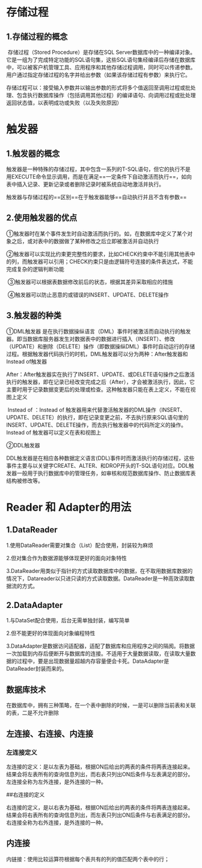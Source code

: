 # 存储过程

## 1.存储过程的概念

​	存储过程（Stored Procedure）是存储在SQL Server数据库中的一种编译对象。它是一组为了完成特定功能的SQL语句集，这些SQL语句集经编译后存储在数据库中，可以被客户机管理工具、应用程序和其他存储过程调用，同时可以传递参数。用户通过指定存储过程的名字并给出参数（如果该存储过程有参数）来执行它。

​	存储过程可以：接受输入参数并以输出参数的形式将多个值返回至调用过程或批处理、包含执行数据库操作（包括调用其他过程）的编译语句、向调用过程或批处理返回状态值，以表明成功或失败（以及失败原因）

# 触发器

## 1.触发器的概念

​	触发器是一种特殊的存储过程，其中包含一系列的T-SQL语句，但它的执行不是用EXECUTE命令显示调用，而是在满足==一定条件下自动激活而执行==，如向表中插入记录、更新记录或者删除记录时被系统自动地激活并执行。

​	触发器与存储过程的==区别==在于触发器能够==自动执行并且不含有参数==

## 2.使用触发器的优点

​	①触发器时在某个事件发生时自动激活而执行的。如，在数据库中定义了某个对象之后，或对表中的数据做了某种修改之后立即被激活并自动执行

​	②触发器可以实现比约束更完整性的要求，比如CHECK约束中不能引用其他表中的列，而触发器可以引用；CHECK约束只是由逻辑符号连接的条件表达式，不能完成复杂的逻辑判断功能

​	③触发器可以根据表数据修改前后的状态，根据其差异采取相应的措施

​	④触发器可以防止恶意的或错误的INSERT、UPDATE、DELETE操作

## 3.触发器的种类

①DML触发器 是在执行数据操纵语言（DML）事件时被激活而自动执行的触发器。即当数据库服务器发生对数据表中的数据进行插入（INSERT）、修改（UPDATE）和删除（DELETE）操作（即数据操纵DML）事件时自动运行的存储过程。根据触发器代码执行的时机，DML触发器可以分为两种：After触发器和Instead of触发器

​	After：After触发器实在执行了INSERT、UPDATE、或DELETE语句操作之后激活执行的触发器，即在记录已经改变完成之后（After），才会被激活执行，因此，它主要时用于记录数据变更后的处理或检查。这种触发器只能在表上定义，不能在视图上定义

​	Instead of ：Instead of 触发器用来代替激活触发器的DML操作（INSERT、UPDATE、DELETE）的执行，即在记录变更之前，不去执行原来SQL语句里的INSERT、UPDATE、DELETE操作，而去执行触发器中的代码所定义的操作。Instead of 触发器可以定义在表和视图上

②DDL触发器

​	DDL触发器是在相应各种数据定义语言(DDL)事件时而激活执行的存储过程，这些事件主要与以关键字CREATE、ALTER、和DROP开头的T-SQL语句对应。DDL触发器一般用于执行数据库中的管理任务，如审核和规范数据库操作、防止数据库表结构被修改等。

# Reader 和 Adapter的用法

## 1.DataReader

1.使用DataReader需要对集合（List）配合使用，封装较为麻烦

2.但对集合作为数据源能够体现更好的面向对象特性

3.DataReader用类似于指针的方式读取数据库中的数据，在不取用数据库数据的情况下，Datareader以只进只读的方式读取数据。DataReader是一种高效读取数据流的方式。

## 2.DataAdapter

1.与DataSet配合使用，后台无需单独封装，编写简单

2.但不能更好的体现面向对象编程特性

3.DataAdapter是数据访问适配器，适配了数据库和应用程序之间的隔阂。将数据一次加载到内存后便断开与数据库的连接。不适用于大量数据读取，在读取大量数据的过程中，要是出现数据量超越内存容量便会卡死。DataAdapter是DataReader封装而来的。

## 数据库技术

在数据库中，拥有三种策略，在一个表中删除的时候，一是可以删除当前表和关联的表，二是不允许删除

## 左连接、右连接、内连接

### 左连接定义

​	左连接的定义：是以左表为基础，根据ON后给出的两表的条件将两表连接起来。结果会将左表所有的查询信息列出，而右表只列出ON后条件与左表满足的部分。左连接全称为左外连接，是外连接的一种。

##右连接的定义

​	右连接的定义，是以右表为基础，根据ON后给出的两表的条件将两表连接起来。结果会将右表所有的查询信息列出，而左表只列出ON后条件与右表满足的部分。右连接全称为右外连接，是外连接的一种。

## 内连接

内链接：使用比较运算符根据每个表共有的列的值匹配两个表中的行；

